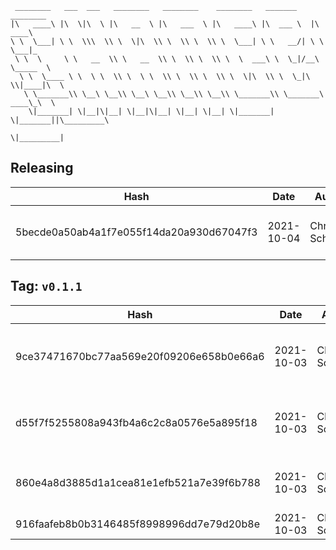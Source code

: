 ```
 ________   ___  ___   ________   ________    ________   _______    ________      
|\   ____\ |\  \|\  \ |\   __  \ |\   ___  \ |\   ____\ |\  ___ \  |\   ____\     
\ \  \___| \ \  \\\  \\ \  \|\  \\ \  \\ \  \\ \  \___| \ \   __/| \ \  \___|_    
 \ \  \     \ \   __  \\ \   __  \\ \  \\ \  \\ \  \  ___\ \  \_|/__\ \_____  \   
  \ \  \____ \ \  \ \  \\ \  \ \  \\ \  \\ \  \\ \  \|\  \\ \  \_|\ \\|____|\  \  
   \ \_______\\ \__\ \__\\ \__\ \__\\ \__\\ \__\\ \_______\\ \_______\ ____\_\  \ 
    \|_______| \|__|\|__| \|__|\|__| \|__| \|__| \|_______| \|_______||\_________\
                                                                      \|_________|
```

## Releasing
| Hash | Date | Author | Changes |
|------|------|--------|---------|
| 5becde0a50ab4a1f7e055f14da20a930d67047f3 | 2021-10-04 | Chris Schubert | Code cleanup and refactoring |


 ## Tag: `v0.1.1`
| Hash | Date | Author | Changes |
|------|------|--------|---------|
| 9ce37471670bc77aa569e20f09206e658b0e66a6 | 2021-10-03 | Chris Schubert | Updating namespaces to match folder structure |
| d55f7f5255808a943fb4a6c2c8a0576e5a895f18 | 2021-10-03 | Chris Schubert | Organizing Appalachia packages for package management |
| 860e4a8d3885d1a1cea81e1efb521a7e39f6b788 | 2021-10-03 | Chris Schubert | Initializing organization repository for project. |
| 916faafeb8b0b3146485f8998996dd7e79d20b8e | 2021-10-03 | Chris Schubert | Added README.md |
